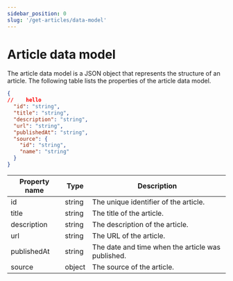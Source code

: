 ```yaml
---
sidebar_position: 0
slug: '/get-articles/data-model'
---
```


# Article data model

The article data model is a JSON object that represents the structure of an article. The following table lists the properties of the article data model.

```json
{
//    hello
  "id": "string",
  "title": "string",
  "description": "string",
  "url": "string",
  "publishedAt": "string",
  "source": {
    "id": "string",
    "name": "string"
  }
}
```

| Property name | Type   | Description                                                                 |
|---------------|--------|-----------------------------------------------------------------------------|
| id            | string | The unique identifier of the article.                                       |
| title         | string | The title of the article.                                                   |
| description   | string | The description of the article.                                             |
| url           | string | The URL of the article.                                                     |
| publishedAt   | string | The date and time when the article was published.                          |
| source        | object | The source of the article.                                                  |
